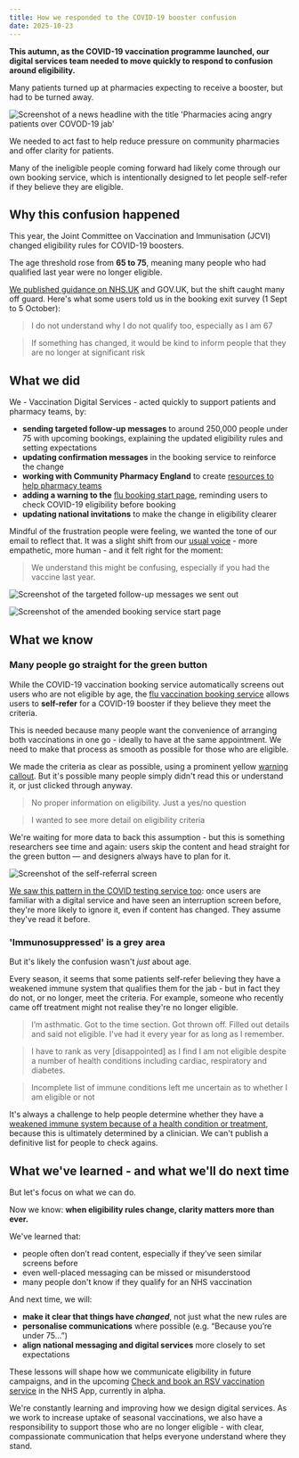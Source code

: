 ```yaml
---
title: How we responded to the COVID-19 booster confusion
date: 2025-10-23
---
```


**This autumn, as the COVID-19 vaccination programme launched, our digital services team needed to move quickly to respond to confusion around eligibility.**

Many patients turned up at pharmacies expecting to receive a booster, but had to be turned away.

![Screenshot of a news headline with the title 'Pharmacies acing angry patients over COVOD-19 jab'](headline.jpg)

We needed to act fast to help reduce pressure on community pharmacies and offer clarity for patients.

Many of the ineligible people coming forward had likely come through our own booking service, which is intentionally designed to let people self-refer if they believe they are eligible. 

## Why this confusion happened

This year, the Joint Committee on Vaccination and Immunisation (JCVI) changed eligibility rules for COVID-19 boosters.

The age threshold rose from **65 to 75**, meaning many people who had qualified last year were no longer eligible.

[We published guidance on NHS.UK](https://www.nhs.uk/vaccinations/covid-19-vaccine/) and GOV.UK, but the shift caught many off guard. Here's what some users told us in the booking exit survey (1 Sept to 5 October):

> I do not understand why I do not qualify too, especially as I am 67

> If something has changed, it would be kind to inform people that they are no longer at significant risk

## What we did

We - Vaccination Digital Services - acted quickly to support patients and pharmacy teams, by:

- **sending targeted follow-up messages** to around 250,000 people under 75 with upcoming bookings, explaining the updated eligibility rules and setting expectations
- **updating confirmation messages** in the booking service to reinforce the change
- **working with Community Pharmacy England** to create [resources to help pharmacy teams](https://cpe.org.uk/our-news/c-19-vac-eligibility-resources-to-help-pharmacy-teams/)
- **adding a warning to the** [flu booking start page](https://www.nhs.uk/nhs-services/vaccination-and-booking-services/book-flu-vaccination/), reminding users to check COVID-19 eligibility before booking
- **updating national invitations** to make the change in eligibility clearer

Mindful of the frustration people were feeling, we wanted the tone of our email to reflect that. It was a slight shift from our [usual voice](https://service-manual.nhs.uk/content/voice-and-tone) - more empathetic, more human - and it felt right for the moment:

> We understand this might be confusing, especially if you had the vaccine last year.

![Screenshot of the targeted follow-up messages we sent out](comms.png "The follow-up messages we sent, to set expectations")

![Screenshot of the amended booking service start page](flu-start-page.png "Our warning on the flu booking start page")

## What we know
### Many people go straight for the green button

While the COVID-19 vaccination booking service automatically screens out users who are not eligible by age, the [flu vaccination booking service](https://www.nhs.uk/nhs-services/vaccination-and-booking-services/book-flu-vaccination/) allows users to **self-refer** for a COVID-19 booster if they believe they meet the criteria.

This is needed because many people want the convenience of arranging both vaccinations in one go - ideally to have at the same appointment. We need to make that process as smooth as possible for those who are eligible.

We made the criteria as clear as possible, using a prominent yellow [warning callout](https://service-manual.nhs.uk/design-system/components/warning-callout). But it's possible many people simply didn't read this or understand it, or just clicked through anyway.

> No proper information on eligibility. Just a yes/no question

> I wanted to see more detail on eligibility criteria

We're waiting for more data to back this assumption - but this is something researchers see time and again: users skip the content and head straight for the green button — and designers always have to plan for it.

![Screenshot of the self-referral screen](NBS.png "Our flu booking service asks users if they'd also like a COVID-19 vaccine. We think many ineligible people clicked through.")

[We saw this pattern in the COVID testing service too](https://digital.nhs.uk/blog/design-matters/2022/covid-19-testing-tackling-eligibility): once users are familiar with a digital service and have seen an interruption screen before, they're more likely to ignore it, even if content has changed. They assume they've read it before.

### 'Immunosuppressed' is a grey area

But it's likely the confusion wasn't *just* about age.

Every season, it seems that some patients self-refer believing they have a weakened immune system that qualifies them for the jab -  but in fact they do not, or no longer, meet the criteria. For example, someone who recently came off treatment might not realise they're no longer eligible.

> I’m asthmatic. Got to the time section. Got thrown off. Filled out details and said not eligible. I've had it every year for as long as I remember.

> I have to rank as very [disappointed] as I find I am not eligible despite a number of health conditions including cardiac, respiratory and diabetes.

> Incomplete list of immune conditions left me uncertain as to whether I am eligible or not

It's always a challenge to help people determine whether they have a [weakened immune system because of a health condition or treatment](https://www.nhs.uk/vaccinations/covid-19-vaccine/), because this is ultimately determined by a clinician. We can't publish a definitive list for people to check agains.

## What we've learned - and what we'll do next time

But let's focus on what we can do.

Now we know: **when eligibility rules change, clarity matters more than ever.**

We've learned that:
- people often don’t read content, especially if they’ve seen similar screens before
- even well-placed messaging can be missed or misunderstood
- many people don't know if they qualify for an NHS vaccination

And next time, we will:
- **make it clear that things have *changed***, not just what the new rules are
- **personalise communications** where possible (e.g. “Because you’re under 75…”)
- **align national messaging and digital services** more closely to set expectations

These lessons will shape how we communicate eligibility in future campaigns, and in the upcoming [Check and book an RSV vaccination service](https://www.service-catalogue.nhs.uk/services/check-my-vaccination-record) in the NHS App, currently in alpha.

We're constantly learning and improving how we design digital services. As we work to increase uptake of seasonal vaccinations, we also have a responsibility to support those who are no longer eligible - with clear, compassionate communication that helps everyone understand where they stand.


